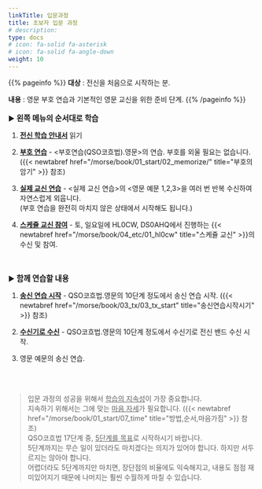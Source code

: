 ```yaml
---
linkTitle: 입문과정
title: 초보자 입문 과정
# description: 
type: docs
# icon: fa-solid fa-asterisk
# icon: fa-solid fa-angle-down
weight: 10
---
```


{{% pageinfo %}}
<b>대상</b> : 전신을 처음으로 시작하는 분.<br>

<b>내용</b> : 영문 부호 연습과 기본적인 영문 교신을 위한 준비 단계.
{{% /pageinfo %}}
<br><br>
▶ <b><span style="font-size:110%">왼쪽 메뉴의 순서대로 학습</span></b>

1. <b><u>전신 학습 안내서</u></b> 읽기
<!--{{< newtabref href="/morse/koch/eng" title="부호연습(QSO코흐법).영문" >}}-->
2. <b><u>부호 연습</u></b> - <부호연습(QSO코흐법).영문>의 연습. 부호를 외울 필요는 없습니다.
 ({{< newtabref href="/morse/book/01_start/02_memorize/" title="부호의암기" >}} 참조)

3. <b><u>실제 교신 연습</u></b> - <실제 교신 연습>의 <영문 예문 1,2,3>을 여러 번 반복 수신하여 자연스럽게 외웁니다.<br>
   (부호 연습을 완전히 마치지 않은 상태에서 시작해도 됩니다.)

4. <b><u>스케쥴 교신 참여</u></b> - 토, 일요일에 HL0CW, DS0AHQ에서 진행하는 {{< newtabref href="/morse/book/04_etc/01_hl0cw" title="스케쥴 교신" >}}의 수신 및 참여.

<br><br>
▶ <b><span style="font-size:110%">함께 연습할 내용</span></b>

1. <b><u>송신 연습 시작</u></b> - QSO코흐법.영문의 10단계 정도에서 송신 연습 시작. ({{< newtabref href="/morse/book/03_tx/03_tx_start" title="송신연습시작시기" >}} 참조)

2. <b><u>수신기로 수신</u></b> - QSO코흐법.영문의 10단계 정도에서 수신기로 전신 밴드 수신 시작.
<!--{{< newtabref href="/morse/qso/eng_1" title="영문 예문 1" >}}, {{< newtabref href="/morse/qso/eng_2" title="영문 예문 2" >}}-->


3. 영문 예문의 송신 연습.

<br><br>
> 입문 과정의 성공을 위해서 <u>학습의 지속성</u>이 가장 중요합니다.<br>
> 지속하기 위해서는 그에 맞는 <u>마음 자세</u>가 필요합니다. ({{< newtabref href="/morse/book/01_start/07_time" title="방법,순서,마음가짐" >}} 참조)<br>
> QSO코흐법 17단계 중, <u>5단계를 목표</u>로 시작하시기 바랍니다.<br>
> 5단계까지는 무슨 일이 있더라도 마치겠다는 의지가 있어야 합니다. 하지만 서두르지는 않아야 합니다.<br>
> 어렵더라도 5단계까지만 마치면, 장단점의 비율에도 익숙해지고, 내용도 점점 재미있어지기 때문에 나머지는 훨씬 수월하게 마칠 수 있습니다.<br>

